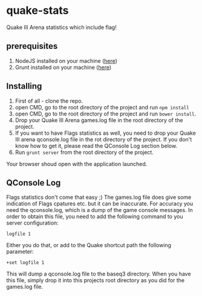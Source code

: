 quake-stats
===========

Quake III Arena statistics which include flag!

prerequisites
-------------
1. NodeJS installed on your machine ([here](http://nodejs.org/))
2. Grunt installed on your machine ([here](http://gruntjs.com/getting-started))

Installing
----------
1. First of all - clone the repo.
2. open CMD, go to the root directory of the project and run `npm install` 
3. open CMD, go to the root directory of the project and run `bower install`.
3. Drop your Quake III Arena games.log file in the root directory of the project.
4. If you want to have Flags statistics as well, you need to drop your Quake III arena qconsole.log file in the rot directory of the project. If you don't know how to get it, please read the QConsole Log section below.
5. Run `grunt server` from the root directory of the project.

Your browser shoud open with the application launched.

QConsole Log
-------------------------
Flags statistics don't come that easy ;)
The games.log file does give some indication of Flags cpatures etc. but it can be inaccurate.
For accuracy you need the qconsole.log, which is a dump of the game console messages.
In order to obtain this file, you need to add the following command to you server configuration:

	logfile 1

Either you do that, or add to the Quake shortcut path the following parameter:

	+set logfile 1

This will dump a qconsole.log file to the baseq3 directory.
When you have this file, simply drop it into this projects root directory as you did for the games.log file.
